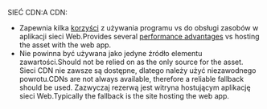 <span data-ttu-id="18dae-101">SIEĆ CDN:</span><span class="sxs-lookup"><span data-stu-id="18dae-101">A CDN:</span></span>

* <span data-ttu-id="18dae-102">Zapewnia kilka [korzyści](/office365/enterprise/content-delivery-networks#how-do-cdns-make-services-work-faster) z używania programu vs do obsługi zasobów w aplikacji sieci Web.</span><span class="sxs-lookup"><span data-stu-id="18dae-102">Provides several [performance advantages](/office365/enterprise/content-delivery-networks#how-do-cdns-make-services-work-faster) vs hosting the asset with the web app.</span></span>
* <span data-ttu-id="18dae-103">Nie powinna być używana jako jedyne źródło elementu zawartości.</span><span class="sxs-lookup"><span data-stu-id="18dae-103">Should not be relied on as the only source for the asset.</span></span> <span data-ttu-id="18dae-104">Sieci CDN nie zawsze są dostępne, dlatego należy użyć niezawodnego powrotu.</span><span class="sxs-lookup"><span data-stu-id="18dae-104">CDNs are not always available, therefore a reliable fallback should be used.</span></span> <span data-ttu-id="18dae-105">Zazwyczaj rezerwą jest witryna hostującym aplikację sieci Web.</span><span class="sxs-lookup"><span data-stu-id="18dae-105">Typically the fallback is the site hosting the web app.</span></span>